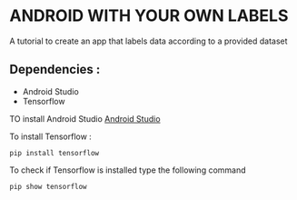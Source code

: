 # ANDROID WITH YOUR OWN LABELS

A tutorial to create an app that labels data according to a provided dataset

## Dependencies :
* Android Studio
* Tensorflow

TO install Android Studio
[Android Studio](https://developer.android.com/studio/)


To install Tensorflow :

```
pip install tensorflow
```

To check if Tensorflow is installed type the following command

```
pip show tensorflow
```


